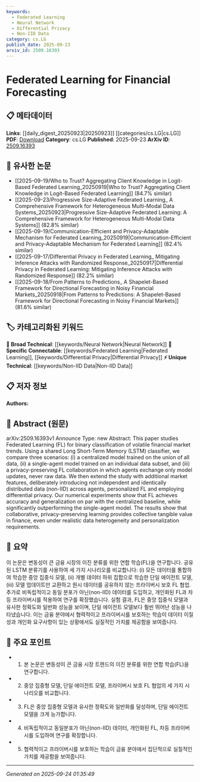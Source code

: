 ```yaml
---
keywords:
  - Federated Learning
  - Neural Network
  - Differential Privacy
  - Non-IID Data
category: cs.LG
publish_date: 2025-09-23
arxiv_id: 2509.16393
---
```


<!-- KEYWORD_LINKING_METADATA:
{
  "processed_timestamp": "2025-09-24T01:35:49.280864",
  "vocabulary_version": "1.0",
  "selected_keywords": [
    "Federated Learning",
    "Neural Network",
    "Differential Privacy",
    "Non-IID Data"
  ],
  "rejected_keywords": [],
  "similarity_scores": {
    "Federated Learning": 0.82,
    "Neural Network": 0.75,
    "Differential Privacy": 0.8,
    "Non-IID Data": 0.78
  },
  "extraction_method": "AI_prompt_based",
  "budget_applied": true,
  "candidates_json": {
    "candidates": [
      {
        "surface": "Federated Learning",
        "canonical": "Federated Learning",
        "aliases": [
          "FL"
        ],
        "category": "specific_connectable",
        "rationale": "Federated Learning is central to the paper's theme and connects well with privacy-preserving and decentralized learning discussions.",
        "novelty_score": 0.55,
        "connectivity_score": 0.85,
        "specificity_score": 0.78,
        "link_intent_score": 0.82
      },
      {
        "surface": "Long Short-Term Memory",
        "canonical": "Neural Network",
        "aliases": [
          "LSTM"
        ],
        "category": "broad_technical",
        "rationale": "LSTM is a type of neural network that is relevant in the context of time-series forecasting, linking to broader neural network discussions.",
        "novelty_score": 0.45,
        "connectivity_score": 0.8,
        "specificity_score": 0.7,
        "link_intent_score": 0.75
      },
      {
        "surface": "Differential Privacy",
        "canonical": "Differential Privacy",
        "aliases": [],
        "category": "specific_connectable",
        "rationale": "Differential Privacy is crucial for privacy-preserving aspects of federated learning, enhancing discussions on secure data handling.",
        "novelty_score": 0.6,
        "connectivity_score": 0.78,
        "specificity_score": 0.82,
        "link_intent_score": 0.8
      },
      {
        "surface": "Non-IID Data",
        "canonical": "Non-IID Data",
        "aliases": [
          "non-independent and identically distributed data"
        ],
        "category": "unique_technical",
        "rationale": "Non-IID data is a unique challenge in federated learning, providing a specific context for data heterogeneity discussions.",
        "novelty_score": 0.65,
        "connectivity_score": 0.7,
        "specificity_score": 0.85,
        "link_intent_score": 0.78
      }
    ],
    "ban_list_suggestions": [
      "binary classification",
      "market trends"
    ]
  },
  "decisions": [
    {
      "candidate_surface": "Federated Learning",
      "resolved_canonical": "Federated Learning",
      "decision": "linked",
      "scores": {
        "novelty": 0.55,
        "connectivity": 0.85,
        "specificity": 0.78,
        "link_intent": 0.82
      }
    },
    {
      "candidate_surface": "Long Short-Term Memory",
      "resolved_canonical": "Neural Network",
      "decision": "linked",
      "scores": {
        "novelty": 0.45,
        "connectivity": 0.8,
        "specificity": 0.7,
        "link_intent": 0.75
      }
    },
    {
      "candidate_surface": "Differential Privacy",
      "resolved_canonical": "Differential Privacy",
      "decision": "linked",
      "scores": {
        "novelty": 0.6,
        "connectivity": 0.78,
        "specificity": 0.82,
        "link_intent": 0.8
      }
    },
    {
      "candidate_surface": "Non-IID Data",
      "resolved_canonical": "Non-IID Data",
      "decision": "linked",
      "scores": {
        "novelty": 0.65,
        "connectivity": 0.7,
        "specificity": 0.85,
        "link_intent": 0.78
      }
    }
  ]
}
-->

# Federated Learning for Financial Forecasting

## 📋 메타데이터

**Links**: [[daily_digest_20250923|20250923]] [[categories/cs.LG|cs.LG]]
**PDF**: [Download](https://arxiv.org/pdf/2509.16393.pdf)
**Category**: cs.LG
**Published**: 2025-09-23
**ArXiv ID**: [2509.16393](https://arxiv.org/abs/2509.16393)

## 🔗 유사한 논문
- [[2025-09-19/Who to Trust? Aggregating Client Knowledge in Logit-Based Federated Learning_20250919|Who to Trust? Aggregating Client Knowledge in Logit-Based Federated Learning]] (84.7% similar)
- [[2025-09-23/Progressive Size-Adaptive Federated Learning_ A Comprehensive Framework for Heterogeneous Multi-Modal Data Systems_20250923|Progressive Size-Adaptive Federated Learning: A Comprehensive Framework for Heterogeneous Multi-Modal Data Systems]] (82.8% similar)
- [[2025-09-19/Communication-Efficient and Privacy-Adaptable Mechanism for Federated Learning_20250919|Communication-Efficient and Privacy-Adaptable Mechanism for Federated Learning]] (82.4% similar)
- [[2025-09-17/Differential Privacy in Federated Learning_ Mitigating Inference Attacks with Randomized Response_20250917|Differential Privacy in Federated Learning: Mitigating Inference Attacks with Randomized Response]] (82.2% similar)
- [[2025-09-18/From Patterns to Predictions_ A Shapelet-Based Framework for Directional Forecasting in Noisy Financial Markets_20250918|From Patterns to Predictions: A Shapelet-Based Framework for Directional Forecasting in Noisy Financial Markets]] (81.6% similar)

## 🏷️ 카테고리화된 키워드
**🧠 Broad Technical**: [[keywords/Neural Network|Neural Network]]
**🔗 Specific Connectable**: [[keywords/Federated Learning|Federated Learning]], [[keywords/Differential Privacy|Differential Privacy]]
**⚡ Unique Technical**: [[keywords/Non-IID Data|Non-IID Data]]

## 📋 저자 정보

**Authors:** 

## 📄 Abstract (원문)

arXiv:2509.16393v1 Announce Type: new 
Abstract: This paper studies Federated Learning (FL) for binary classification of volatile financial market trends. Using a shared Long Short-Term Memory (LSTM) classifier, we compare three scenarios: (i) a centralized model trained on the union of all data, (ii) a single-agent model trained on an individual data subset, and (iii) a privacy-preserving FL collaboration in which agents exchange only model updates, never raw data. We then extend the study with additional market features, deliberately introducing not independent and identically distributed data (non-IID) across agents, personalized FL and employing differential privacy. Our numerical experiments show that FL achieves accuracy and generalization on par with the centralized baseline, while significantly outperforming the single-agent model. The results show that collaborative, privacy-preserving learning provides collective tangible value in finance, even under realistic data heterogeneity and personalization requirements.

## 📝 요약

이 논문은 변동성이 큰 금융 시장의 이진 분류를 위한 연합 학습(FL)을 연구합니다. 공유된 LSTM 분류기를 사용하여 세 가지 시나리오를 비교합니다: (i) 모든 데이터를 통합하여 학습한 중앙 집중식 모델, (ii) 개별 데이터 하위 집합으로 학습한 단일 에이전트 모델, (iii) 모델 업데이트만 교환하고 원시 데이터를 공유하지 않는 프라이버시 보호 FL 협업. 추가로 비독립적이고 동일 분포가 아닌(non-IID) 데이터를 도입하고, 개인화된 FL과 차등 프라이버시를 적용하여 연구를 확장했습니다. 실험 결과, FL은 중앙 집중식 모델과 유사한 정확도와 일반화 성능을 보이며, 단일 에이전트 모델보다 훨씬 뛰어난 성능을 나타냈습니다. 이는 금융 분야에서 협력적이고 프라이버시를 보호하는 학습이 데이터 이질성과 개인화 요구사항이 있는 상황에서도 실질적인 가치를 제공함을 보여줍니다.

## 🎯 주요 포인트

- 1. 본 논문은 변동성이 큰 금융 시장 트렌드의 이진 분류를 위한 연합 학습(FL)을 연구합니다.
- 2. 중앙 집중형 모델, 단일 에이전트 모델, 프라이버시 보호 FL 협업의 세 가지 시나리오를 비교합니다.
- 3. FL은 중앙 집중형 모델과 유사한 정확도와 일반화를 달성하며, 단일 에이전트 모델을 크게 능가합니다.
- 4. 비독립적이고 동일분포가 아닌(non-IID) 데이터, 개인화된 FL, 차등 프라이버시를 도입하여 연구를 확장합니다.
- 5. 협력적이고 프라이버시를 보호하는 학습이 금융 분야에서 집단적으로 실질적인 가치를 제공함을 보여줍니다.


---

*Generated on 2025-09-24 01:35:49*